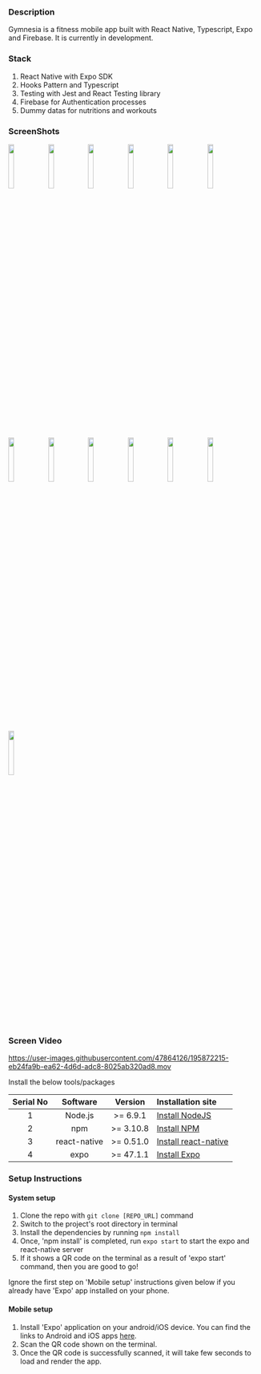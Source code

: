 ### Description

Gymnesia is a fitness mobile app built with React Native, Typescript, Expo and Firebase. It is currently in development.

### Stack

1. React Native with Expo SDK
2. Hooks Pattern and Typescript
3. Testing with Jest and React Testing library
4. Firebase for Authentication processes
5. Dummy datas for nutritions and workouts

### ScreenShots

<img 
src="https://user-images.githubusercontent.com/47864126/196443344-312e835f-a0bf-4743-8d50-5e6f0903f1e0.png" 
width="15%"></img> <img 
src="https://user-images.githubusercontent.com/47864126/196443480-d9c8a477-d545-42d5-975a-6f7fb88d00e1.png" 
width="15%"></img> <img 
src="https://user-images.githubusercontent.com/47864126/196443559-8e8cb2f8-e2d4-4110-a585-59c38e8737c0.png" 
width="15%"></img> <img 
src="https://user-images.githubusercontent.com/47864126/196443571-d5942a9f-cc19-4fe9-8cfa-6cbef2d6280b.png" 
width="15%"></img> <img 
src="https://user-images.githubusercontent.com/47864126/196443584-227f55f5-906e-4a4f-9a55-4d2260ad2cd2.png" 
width="15%"></img> <img 
src="https://user-images.githubusercontent.com/47864126/196443676-32fb0380-8bfb-41a8-aa11-3fd10a8fa001.png" 
width="15%"></img> <img 
src="https://user-images.githubusercontent.com/47864126/196443704-871a382f-f601-4bb1-8e71-0610b04919c5.png" 
width="15%"></img> <img 
src="https://user-images.githubusercontent.com/47864126/196443757-b9ef629d-928c-4dda-8899-4c37c53cf54e.png" 
width="15%"></img> <img 
src="https://user-images.githubusercontent.com/47864126/196443782-e43ea095-59b5-420a-add3-da741353f527.png" 
width="15%"></img> <img 
src="https://user-images.githubusercontent.com/47864126/196443835-d0d5fd81-c143-44f7-a91d-ca90966e1dc4.png" 
width="15%"></img> <img 
src="https://user-images.githubusercontent.com/47864126/196443870-feee90ee-b62d-419c-b37e-bc3a9d52de83.png" 
width="15%"></img> <img 
src="https://user-images.githubusercontent.com/47864126/196443890-34f14cf5-cccc-43be-81c1-aacfbd5e4bd0.png" 
width="15%"></img> <img 
src="https://user-images.githubusercontent.com/47864126/196443897-4607f9d8-bbf0-47ea-8743-3d5e0938529d.png" 
width="15%"></img> 

### Screen Video

https://user-images.githubusercontent.com/47864126/195872215-eb24fa9b-ea62-4d6d-adc8-8025ab320ad8.mov

Install the below tools/packages

| Serial No |   Software   |  Version  | Installation site                                                  |
| :-------: | :----------: | :-------: | :----------------------------------------------------------------- |
|     1     |   Node.js    | >= 6.9.1  | [Install NodeJS](https://nodejs.org/en/download/)                  |
|     2     |     npm      | >= 3.10.8 | [Install NPM](https://www.npmjs.com/get-npm)                       |
|     3     | react-native | >= 0.51.0 | [Install react-native](https://www.npmjs.com/package/react-native) |
|     4     |     expo     | >= 47.1.1 | [Install Expo](https://www.npmjs.com/package/exp)                  |

### Setup Instructions

#### System setup

1. Clone the repo with `git clone [REPO_URL]` command
2. Switch to the project's root directory in terminal
3. Install the dependencies by running `npm install`
4. Once, 'npm install' is completed, run `expo start` to start the expo and react-native server
5. If it shows a QR code on the terminal as a result of 'expo start' command, then you are good to go!

Ignore the first step on 'Mobile setup' instructions given below if you already have 'Expo' app installed on your phone.

#### Mobile setup

1. Install 'Expo' application on your android/iOS device. You can find the links to Android and iOS apps [here](https://expo.io/tools#client).
2. Scan the QR code shown on the terminal.
3. Once the QR code is successfully scanned, it will take few seconds to load and render the app.
